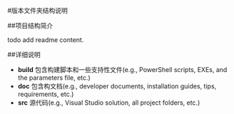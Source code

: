 #版本文件夹结构说明

##项目结构简介

todo
add readme content.

##详细说明
- **build** 包含构建脚本和一些支持性文件(e.g., PowerShell scripts, EXEs, and the parameters file, etc.)
- **doc** 包含构文档(e.g., developer documents, installation guides, tips, requirements, etc.) 
- **src** 源代码(e.g.,  Visual Studio solution, all project folders, etc.)